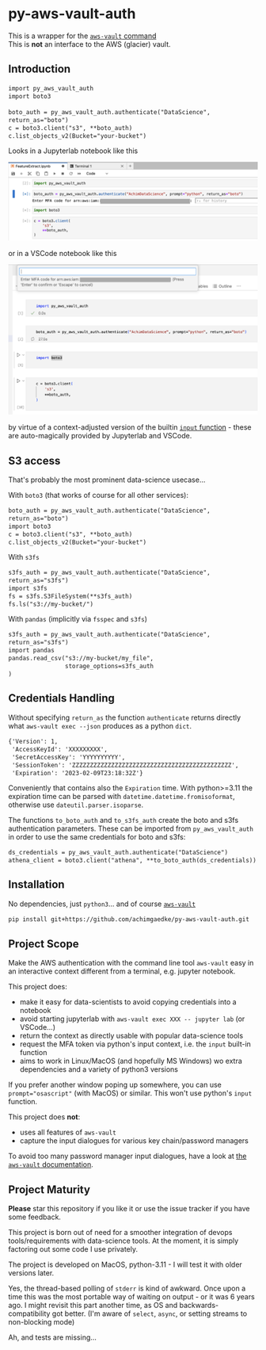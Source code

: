 # py-aws-vault-auth

This is a wrapper for the [`aws-vault` command](https://github.com/99designs/aws-vault)<br/>
This is **not** an interface to the AWS (glacier) vault.

## Introduction

```python3
import py_aws_vault_auth
import boto3

boto_auth = py_aws_vault_auth.authenticate("DataScience", return_as="boto")
c = boto3.client("s3", **boto_auth)
c.list_objects_v2(Bucket="your-bucket")
```

Looks in a Jupyterlab notebook like this

![py_aws_vault_auth dialogue in Jupyterlab notebook](doc/MFA_JupyterLabNotebook.png)

or in a VSCode notebook like this

![py_aws_vault_auth dialogue in VSCode notebook](doc/MFA_VSCodeNotebook.png)

by virtue of a context-adjusted version of the builtin [`input` function](
https://docs.python.org/3/library/functions.html#input) - these are
auto-magically provided by Jupyterlab and VSCode.

## S3 access

That's probably the most prominent data-science usecase...

With `boto3` (that works of course for all other services):

```python3
boto_auth = py_aws_vault_auth.authenticate("DataScience", return_as="boto")
import boto3
c = boto3.client("s3", **boto_auth)
c.list_objects_v2(Bucket="your-bucket")
```

With `s3fs`

```python3
s3fs_auth = py_aws_vault_auth.authenticate("DataScience", return_as="s3fs")
import s3fs
fs = s3fs.S3FileSystem(**s3fs_auth)
fs.ls("s3://my-bucket/")
```

With `pandas` (implicitly via `fsspec` and `s3fs`)

```python3
s3fs_auth = py_aws_vault_auth.authenticate("DataScience", return_as="s3fs")
import pandas
pandas.read_csv("s3://my-bucket/my_file",
                storage_options=s3fs_auth
)
```

## Credentials Handling

Without specifying `return_as` the function `authenticate` returns directly
what `aws-vault exec --json` produces as a python `dict`.

```pytnon
{'Version': 1,
 'AccessKeyId': 'XXXXXXXXX',
 'SecretAccessKey': 'YYYYYYYYYY',
 'SessionToken': 'ZZZZZZZZZZZZZZZZZZZZZZZZZZZZZZZZZZZZZZZZZZZZZ',
 'Expiration': '2023-02-09T23:18:32Z'}
 ```

Conveniently that contains also the `Expiration` time. With python>=3.11
the expiration time can be parsed with `datetime.datetime.fromisoformat`,
otherwise use `dateutil.parser.isoparse`.

The functions `to_boto_auth` and `to_s3fs_auth` create the boto and s3fs
authentication parameters. These can be imported from `py_aws_vault_auth`
in order to use the same credentials for boto and s3fs:

```python3
ds_credentials = py_aws_vault_auth.authenticate("DataScience")
athena_client = boto3.client("athena", **to_boto_auth(ds_credentials))
```

## Installation

No dependencies, just `python3`... and of course [`aws-vault`](https://github.com/99designs/aws-vault)

```sh
pip install git+https://github.com/achimgaedke/py-aws-vault-auth.git
```

## Project Scope

Make the AWS authentication with the command line tool `aws-vault` easy in an
interactive context different from a terminal, e.g. jupyter notebook.

This project does:

* make it easy for data-scientists to avoid copying credentials into a notebook
* avoid starting jupyterlab with `aws-vault exec XXX -- jupyter lab` (or VSCode...)
* return the context as directly usable with popular data-science tools
* request the MFA token via python's input context, i.e. the `input` built-in function
* aims to work in Linux/MacOS (and hopefully MS Windows) wo extra dependencies and
  a variety of python3 versions

If you prefer another window poping up somewhere, you can use `prompt="osascript"`
(with MacOS) or similar. This won't use python's `input` function.

This project does **not**:

* uses all features of `aws-vault`
* capture the input dialogues for various key chain/password managers

To avoid too many password manager input dialogues, have a look at [the
`aws-vault` documentation](https://github.com/99designs/aws-vault/blob/master/USAGE.md#backends).

## Project Maturity

**Please** star this repository if you like it or use the issue
tracker if you have some feedback.

This project is born out of need for a smoother integration of devops tools/requirements
with data-science tools. At the moment, it is simply factoring out some code I use
privately.

The project is developed on MacOS, python-3.11 - I will test it with older versions later.

Yes, the thread-based polling of `stderr` is kind of awkward. Once upon a time
this was the most portable way of waiting on output - or it was 6 years ago.
I might revisit this part another time, as OS and backwards-compatibility got
better. (I'm aware of `select`, `async`, or setting streams to non-blocking mode)

Ah, and tests are missing...
